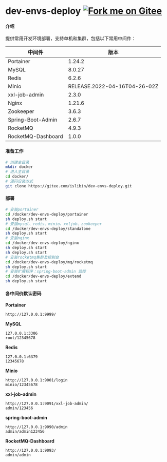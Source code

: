 # dev-envs-deploy [![Fork me on Gitee](https://gitee.com/islibin/dev-envs-deploy/widgets/widget_1.svg)](https://gitee.com/islibin/dev-envs-deploy)


#### 介绍
提供常用开发环境部署，支持单机和集群，包括以下常用中间件：

| 中间件  | 版本 |
| --- | --- |
| Portainer                 | 1.24.2                        |
| MySQL                     | 8.0.27                        |
| Redis                     | 6.2.6                         |
| Minio                     | RELEASE.2022-04-16T04-26-02Z  |
| xxl-job-admin             | 2.3.0                         |
| Nginx                     | 1.21.6                        |
| Zookeeper                 | 3.6.3                         |
| Spring-Boot-Admin         | 2.6.7                         |
| RocketMQ                  | 4.9.3                         |
| RocketMQ-Dashboard        | 1.0.0                        |

#### 准备工作
```bash
# 创建主目录
mkdir docker
# 进入主目录
cd docker/
# 源码安装方式
git clone https://gitee.com/islibin/dev-envs-deploy.git
```

#### 部署
```bash
# 安装portainer
cd /docker/dev-envs-deploy/portainer
sh deploy.sh start
# 安装mysql、redis、minio、xxljob、zookeeper
cd /docker/dev-envs-deploy/standalone
sh deploy.sh start
# 安装nginx
cd /docker/dev-envs-deploy/nginx
sh deploy.sh start
sh deploy.sh start
# 安装rocketmq集群及控制台
cd /docker/dev-envs-deploy/mq/rocketmq
sh deploy.sh start
# 安装扩展程序：spring-boot-admin 监控
cd /docker/dev-envs-deploy/extend
sh deploy.sh start
```

#### 各中间价默认密码

**Portainer**
```
http://127.0.0.1:9999/
```

**MySQL** 
```
127.0.0.1:3306
root/12345678
```

**Redis** 
```
127.0.0.1:6379
12345678
```

**Minio**
```
http://127.0.0.1:9001/login
minio/12345678
```

**xxl-job-admin**  
```
http://127.0.0.1:9091/xxl-job-admin/
admin/123456
```

**spring-boot-admin**
```
http://127.0.0.1:9090/admin  
admin/admin123456
```

**RocketMQ-Dashboard** 
```
http://127.0.0.1:9093/
admin/admin
```

